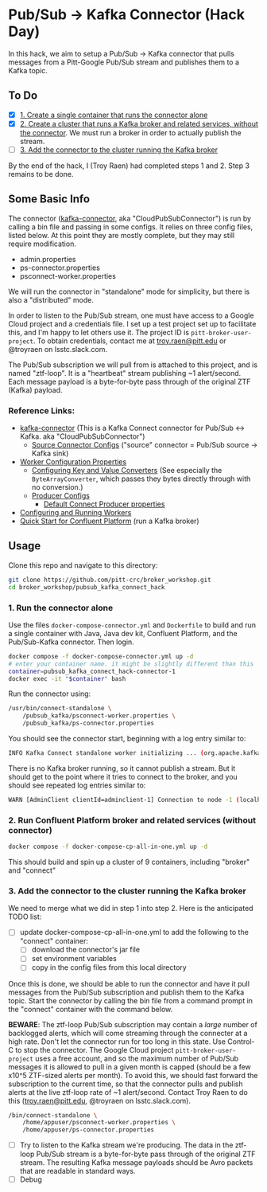 # Pub/Sub -> Kafka Connector (Hack Day)

In this hack, we aim to setup a Pub/Sub -> Kafka connector that pulls messages from a Pitt-Google Pub/Sub stream and publishes them to a Kafka topic.

## To Do

- [x] [1. Create a single container that runs the connector alone](#1-run-the-connector-alone)
- [x] [2. Create a cluster that runs a Kafka broker and related services, without the connector](#2-run-confluent-platform-broker-and-related-services-without-connector). We must run a broker in order to actually publish the stream.
- [ ] [3. Add the connector to the cluster running the Kafka broker](#3-add-the-connector-to-the-cluster-running-the-kafka-broker)

By the end of the hack, I (Troy Raen) had completed steps 1 and 2.
Step 3 remains to be done.

## Some Basic Info

The connector ([kafka-connector](https://github.com/GoogleCloudPlatform/pubsub/tree/master/kafka-connector), aka "CloudPubSubConnector") is run by calling a bin file and passing in some configs.
It relies on three config files, listed below.
At this point they are mostly complete, but they may still require modification.

- admin.properties
- ps-connector.properties
- psconnect-worker.properties

We will run the connector in "standalone" mode for simplicity, but there is also a "distributed" mode.

In order to listen to the Pub/Sub stream, one must have access to a Google Cloud project and a credentials file.
I set up a test project set up to facilitate this, and I'm happy to let others use it.
The project ID is `pitt-broker-user-project`.
To obtain credentials, contact me at troy.raen@pitt.edu or @troyraen on lsstc.slack.com.

The Pub/Sub subscription we will pull from is attached to this project, and is named "ztf-loop".
It is a "heartbeat" stream publishing ~1 alert/second.
Each message payload is a byte-for-byte pass through of the original ZTF (Kafka) payload.

### Reference Links:

- [kafka-connector](https://github.com/GoogleCloudPlatform/pubsub/tree/master/kafka-connector) (This is a Kafka Connect connector for Pub/Sub <-> Kafka. aka "CloudPubSubConnector")
    - [Source Connector Configs](https://github.com/GoogleCloudPlatform/pubsub/tree/master/kafka-connector#cloudpubsubconnector-configs) ("source" connector = Pub/Sub source -> Kafka sink)
- [Worker Configuration Properties](https://docs.confluent.io/platform/current/connect/references/allconfigs.html)
    - [Configuring Key and Value Converters](https://docs.confluent.io/home/connect/userguide.html#connect-configuring-converters) (See especially the `ByteArrayConverter`, which passes they bytes directly through with no conversion.)
    - [Producer Configs](https://docs.confluent.io/platform/current/installation/configuration/producer-configs.html#cp-config-producer)
        - [Default Connect Producer properties](https://docs.confluent.io/home/connect/userguide.html#kconnect-producers-and-consumers)
- [Configuring and Running Workers ](https://docs.confluent.io/home/connect/userguide.html#configuring-and-running-workers)
- [Quick Start for Confluent Platform](https://docs.confluent.io/platform/current/quickstart/ce-docker-quickstart.html#quickstart) (run a Kafka broker)

## Usage

Clone this repo and navigate to this directory:
```bash
git clone https://github.com/pitt-crc/broker_workshop.git
cd broker_workshop/pubsub_kafka_connect_hack
```

### 1. Run the connector alone

Use the files `docker-compose-connector.yml` and `Dockerfile` to build and run a single container with Java, Java dev kit, Confluent Platform, and the Pub/Sub-Kafka connector. Then login.

```bash
docker compose -f docker-compose-connector.yml up -d
# enter your container name. it might be slightly different than this
container=pubsub_kafka_connect_hack-connector-1
docker exec -it "$container" bash
```

Run the connector using:

```bash
/usr/bin/connect-standalone \
    /pubsub_kafka/psconnect-worker.properties \
    /pubsub_kafka/ps-connector.properties
```

You should see the connector start, beginning with a log entry similar to:

```bash
INFO Kafka Connect standalone worker initializing ... (org.apache.kafka.connect.cli.ConnectStandalone:69)
```

There is no Kafka broker running, so it cannot publish a stream. But it should get to the point where it tries to connect to the broker, and you should see repeated log entries similar to:

```bash
WARN [AdminClient clientId=adminclient-1] Connection to node -1 (localhost/127.0.0.1:9092) could not be established. Broker may not be available. (org.apache.kafka.clients.NetworkClient:803)
```

### 2. Run Confluent Platform broker and related services (without connector)

```bash
docker compose -f docker-compose-cp-all-in-one.yml up -d
```

This should build and spin up a cluster of 9 containers, including "broker" and "connect"

### 3. Add the connector to the cluster running the Kafka broker

We need to merge what we did in step 1 into step 2.
Here is the anticipated TODO list:

- [ ] update docker-compose-cp-all-in-one.yml to add the following to the "connect" container:
    - [ ] download the connector's jar file
    - [ ] set environment variables
    - [ ] copy in the config files from this local directory

Once this is done, we should be able to run the connector and have it pull messages from the Pub/Sub subscription and publish them to the Kafka topic.
Start the connector by calling the bin file from a command prompt in the "connect" container with the command below.

**BEWARE**: The ztf-loop Pub/Sub subscription may contain a *large* number of backlogged alerts, which will come streaming through the connecter at a high rate.
Don't let the connector run for too long in this state.
Use Control-C to stop the connector.
The Google Cloud project `pitt-broker-user-project` uses a free account, and so the maximum number of Pub/Sub messages it is allowed to pull in a given month is capped (should be a few x10^5 ZTF-sized alerts per month).
To avoid this, we should fast forward the subscription to the current time, so that the connector pulls and publish alerts at the live ztf-loop rate of ~1 alert/second.
Contact Troy Raen to do this (troy.raen@pitt.edu, @troyraen on lsstc.slack.com).

```bash
/bin/connect-standalone \
    /home/appuser/psconnect-worker.properties \
    /home/appuser/ps-connector.properties
```

- [ ] Try to listen to the Kafka stream we're producing. The data in the ztf-loop Pub/Sub stream is a byte-for-byte pass through of the original ZTF stream. The resulting Kafka message payloads should be Avro packets that are readable in standard ways.
- [ ] Debug
